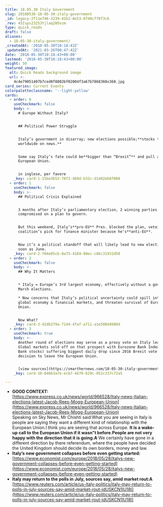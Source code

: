 ```yaml
---
title: 18.05.30 Italy Government
slug: 20180530-18-05-30-italy-government
_id: legacy-2f11e746-3239-41b2-8e53-0740cff0f3c6
_rev: 45Isps23253Yjlaq28Ovzm
type: quick_reads
draft: false
aliases:
  - 18-05-30-italy-government/
_createdAt: '2018-05-30T10:18:43Z'
_updatedAt: '2021-03-26T00:47:42Z'
date: '2018-05-30T10:18:43+00:00'
lastmod: '2018-05-30T10:18:43+00:00'
weight: 50
featured_image:
  alt: Quick Reads background image
  url: >-
    4c4e79051407b7ced0f8802bf02004f3a67b7868360x360.jpg
card_series: Current Events
colorpaletteclassname: '--light-yellow'
cards:
  - order: 0
    useCheckmark: false
    body: >-
      # Europe Without Italy?


      ## Political Power Struggle


      Italy’s government in disarray; new elections possible;**stocks tumble
      worldwide on news.**


      Some say Italy’s fate could be**bigger than “Brexit”** and pull apart the
      European Union.


      in inglese, per favore
    _key: card-1-15be3b53-78f2-460d-b32c-d1402eb8f008
  - order: 1
    useCheckmark: false
    body: >-
      ## Political Crisis Explained


      3 months after Italy’s parliamentary election, 2 winning parties finally
      compromised on a plan to govern.


      But this weekend, Italy’s**pro-EU** Pres. blocked the plan, vetoing the
      coalition’s pick for finance minister because he’s**anti-EU**.


      Now it’s a political standoff that will likely lead to new elections as
      soon as June.
    _key: card-2-f04e05cb-8a75-4169-80ec-c86c31931d50
  - order: 2
    useCheckmark: false
    body: >-
      ## Why It Matters


      * Italy = Europe’s 3rd largest economy, effectively without a gov’tA since
      March elections.

      * Now concerns that Italy’s political uncertainty could spill into the
      global economy & financial markets, and threaten survival of European
      Union.


      Now What?
    _key: card-3-d2db379a-7144-4faf-a711-a1e508d4988d
  - order: 3
    useCheckmark: true
    body: >-
      Another round of elections may serve as a proxy vote on Italy leaving EU.
      Global markets sold off on that prospect with Eurozone Bank Index (Big
      Bank stocks) suffering biggest daily drop since 2016 Brexit vote - U.K's
      decision to leave the European Union.


      [view sources](https://smarthernews.com/18-05-30-italy-government/)
    _key: card-10-04663a7e-ecb7-4b70-b29c-052c337cf2a5

---
```

* **GOOD CONTEXT:** [https://www.express.co.uk/news/world/966528/Italy-news-Italian-elections-latest-Jacob-Rees-Mogg-European-Union](https://www.express.co.uk/news/world/966528/Italy-news-Italian-elections-latest-Jacob-Rees-Mogg-European-Union)  
Speaking on Sky News, Mr Chishti said:What you are seeing in Italy is people are saying they want a different kind of relationship with the European Union.I think you are seeing that across Europe. **It is a wake-up call to the European Union if it wasn”t before.People are not very happy with the direction that it is going.A** We certainly have gone in a different direction by there referendum, where the people have decided the United Kingdom should decide its own borders, money and law.
* **Italy’s new government collapses before even getting started:**  
[https://www.economist.com/europe/2018/05/28/italys-new-government-collapses-before-even-getting-started](https://www.economist.com/europe/2018/05/28/italys-new-government-collapses-before-even-getting-started)
* **Italy may return to the polls in July, sources say, amid market rout:A**  
[https://www.reuters.com/article/us-italy-politics/italy-may-return-to-polls-in-july-sources-say-amid-market-rout-idUSKCN1IU18I](https://www.reuters.com/article/us-italy-politics/italy-may-return-to-polls-in-july-sources-say-amid-market-rout-idUSKCN1IU18I)